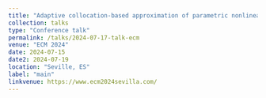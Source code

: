 ```yaml
---
title: "Adaptive collocation-based approximation of parametric nonlinear eigenproblems"
collection: talks
type: "Conference talk"
permalink: /talks/2024-07-17-talk-ecm
venue: "ECM 2024"
date: 2024-07-15
date2: 2024-07-19
location: "Seville, ES"
label: "main"
linkvenue: https://www.ecm2024sevilla.com/
---
```

